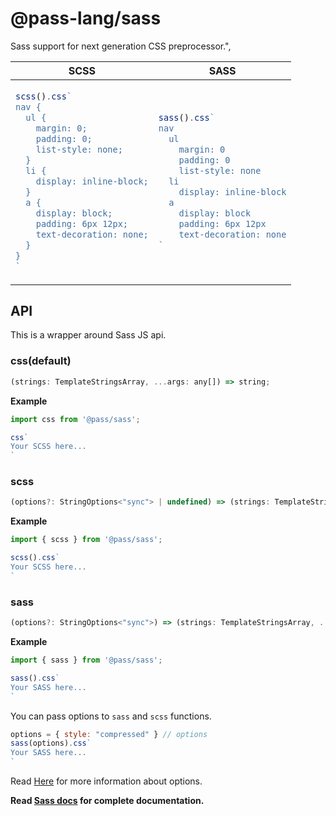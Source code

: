 # @pass-lang/sass
Sass support for next generation CSS preprocessor.",

<table>
<thead>
<tr>
<th>
SCSS
</th>
<th>
SASS
</th>
</tr>
</thead>
<tbody>
<tr>
<td>

```js
scss().css`
nav {
  ul {
    margin: 0;
    padding: 0;
    list-style: none;
  }
  li {
    display: inline-block;
  }
  a {
    display: block;
    padding: 6px 12px;
    text-decoration: none;
  }
}
`
```
</td>
<td>

```js
sass().css`
nav
  ul
    margin: 0
    padding: 0
    list-style: none
  li
    display: inline-block
  a
    display: block
    padding: 6px 12px
    text-decoration: none
`
```

</td>
</tr>
</tbody>
</table>

## API
This is a wrapper around Sass JS api.
### css(default)

```js
(strings: TemplateStringsArray, ...args: any[]) => string;
```

**Example**

```js
import css from '@pass/sass';

css`
Your SCSS here...
`
```

### scss

```js
(options?: StringOptions<"sync"> | undefined) => (strings: TemplateStringsArray, ...args: any[]) => string;
```

**Example**

```js
import { scss } from '@pass/sass';

scss().css`
Your SCSS here...
`
```

### sass

```js
(options?: StringOptions<"sync">) => (strings: TemplateStringsArray, ...args: any[]) => string;
```

**Example**

```js
import { sass } from '@pass/sass';

sass().css`
Your SASS here...
`
```

You can pass options to `sass` and `scss` functions.

```js
options = { style: "compressed" } // options
sass(options).css`
Your SASS here...
`
```

Read [Here](https://sass-lang.com/documentation/js-api/interfaces/StringOptionsWithoutImporter) for more information about options.

**Read [Sass docs](https://sass-lang.com/documentation/js-api) for complete documentation.**



